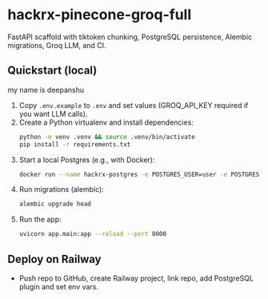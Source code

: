 # hackrx-pinecone-groq-full
FastAPI scaffold with tiktoken chunking, PostgreSQL persistence, Alembic migrations, Groq LLM, and CI.

## Quickstart (local)
my name is deepanshu
1. Copy `.env.example` to `.env` and set values (GROQ_API_KEY required if you want LLM calls).
2. Create a Python virtualenv and install dependencies:
   ```bash
   python -m venv .venv && source .venv/bin/activate
   pip install -r requirements.txt
   ```
3. Start a local Postgres (e.g., with Docker):
   ```bash
   docker run --name hackrx-postgres -e POSTGRES_USER=user -e POSTGRES_PASSWORD=pass -e POSTGRES_DB=hackrx -p 5432:5432 -d postgres:14
   ```
4. Run migrations (alembic):
   ```bash
   alembic upgrade head
   ```
5. Run the app:
   ```bash
   uvicorn app.main:app --reload --port 8000
   ```
## Deploy on Railway
- Push repo to GitHub, create Railway project, link repo, add PostgreSQL plugin and set env vars.
